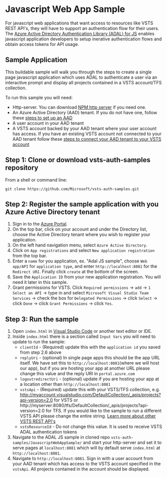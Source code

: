 # Javascript Web App Sample

For javascript web applications that want access to resources like VSTS REST API's, they will have to support an authentication flow for their users. The [Azure Active Directory Authentication Library (ADAL) for JS](https://github.com/AzureAD/azure-activedirectory-library-for-js) enables javascript application developers to setup inerative authentication flows and obtain access tokens for API usage.

## Sample Application

This buildable sample will walk you through the steps to create a single page javascript application which uses ADAL to authenticate a user via an interactive prompt and display all projects contained in a VSTS account/TFS collection.

To run this sample you will need:
* Http-server. You can download [NPM http server](https://www.npmjs.com/package/http-server) if you need one.
* An Azure Active Directory (AAD) tenant. If you do not have one, follow these [steps to set up an AAD](https://docs.microsoft.com/en-us/azure/active-directory/develop/active-directory-howto-tenant)
* A user account in your AAD tenant
* A VSTS account backed by your AAD tenant where your user account has access. If you have an existing VSTS account not connected to your AAD tenant follow these [steps to connect your AAD tenant to your VSTS account](https://www.visualstudio.com/en-us/docs/setup-admin/team-services/manage-organization-access-for-your-account-vs)

## Step 1: Clone or download vsts-auth-samples repository

From a shell or command line: 
```no-highlight
git clone https://github.com/Microsoft/vsts-auth-samples.git
```

## Step 2: Register the sample application with you Azure Active Directory tenant

1. Sign in to the [Azure Portal](https://portal.azure.com).
2. On the top bar, click on your account and under the Directory list, choose the Active Directory tenant where you wish to register your application.
3. On the left hand navigation menu, select `Azure Active Directory`.
4. Click on `App registrations` and select `New application registration` from the top bar.
5. Enter a `name` for you application, ex. "Adal JS sample", choose `Web app/API` for `application type`, and enter `http://localhost:8081` for the `Redirect URI`. Finally click `create` at the bottom of the screen.
6. Save the `Application ID` from your new application registration. You will need it later in this sample.
7. Grant permissions for VSTS. Click `Required permissions` -> `add` -> `1 Select an API` -> type in and select `Microsoft Visual Studio Team Services` -> check the box for `Delegated Permissions` -> click `Select` -> click `Done` -> click `Grant Permissions` -> click `Yes`.

## Step 3: Run the sample

1. Open `index.html` in [Visual Studio Code](https://code.visualstudio.com/download) or another text editor or IDE.
2. Inside `index.html` there is a section called `Input Vars` you will need to update to run the sample:
    * `clientId` - (Required) update this with the `application id` you saved from step 2.6 above
    * `replyUri` - (optional)  In single page apps this should be the app URL itself. We have set this to `http://localhost:8081`(where we will host our app), but if you are hosting your app at another URL please change this value and the reply URI in `portal.azure.com`
    * `logoutredirectUri` - (optional) update if you are hosting your app at a location other than `http://localhost:8081`
    * `vstsApi` - (Required) update this with your VSTS/TFS collection, e.g. http://myaccount.visualstudio.com/DefaultCollection/_apis/projects?api-version=2.0 for VSTS or http://myserver:8080/tfs/DefaultCollection/_apis/projects?api-version=2.0 for TFS. If you would like to the sample to run a different VSTS API please change the entire string. [Learn more about other VSTS REST API's](https://www.visualstudio.com/en-us/docs/integrate/get-started/rest/basics)
    * `vstsResourceId` - Do not change this value. It is used to receive VSTS ADAL authentication tokens
3. Navigate to the ADAL JS sample in cloned repo `vsts-auth-samples/JavascriptWebAppSample/` and start your http-server and set it to serve pages at `localhost:8081` which will by default serve `index.html` at `http://localhost:8081`.
4. Navigate to `http://localhost:8081`. Sign in with a user account from your AAD tenant which has access to the VSTS account specified in the `vstsApi`. All projects contained in the account should be displayed.




